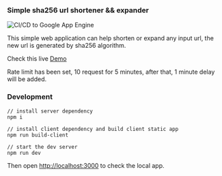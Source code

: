 ### Simple sha256 url shortener && expander

![CI/CD to Google App Engine](https://github.com/StevenZiu/sha256url/workflows/CI/CD%20to%20Google%20App%20Engine/badge.svg?branch=master)

This simple web application can help shorten or expand any input url, the new url is generated by sha256 algorithm.

Check this live [Demo](https://sha256url.uc.r.appspot.com/)

Rate limit has been set, 10 request for 5 minutes, after that, 1 minute delay will be added.

### Development

```
// install server dependency
npm i

// install client dependency and build client static app
npm run build-client

// start the dev server
npm run dev
```

Then open [http://localhost:3000](http://localhost:3000) to check the local app.
